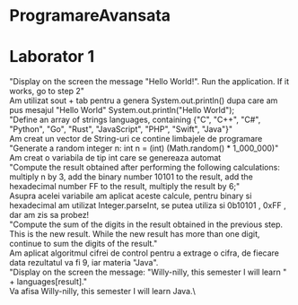 # ProgramareAvansata
# Laborator 1

  "Display on the screen the message "Hello World!". Run the application. If it works, go to step 2" \
   Am utilizat sout + tab pentru a genera  System.out.println() dupa care am pus mesajul "Hello World" System.out.println("Hello World");\
  "Define an array of strings languages, containing {"C", "C++", "C#", "Python", "Go", "Rust", "JavaScript", "PHP", "Swift", "Java"}"\
   Am creat un vector de String-uri ce contine limbajele de programare\
  "Generate a random integer n: int n = (int) (Math.random() * 1_000_000)"\
   Am creat o variabila de tip int care se genereaza automat\
  "Compute the result obtained after performing the following calculations:\
    multiply n by 3, add the binary number 10101 to the result, add the hexadecimal number FF to the result, multiply the result by 6;"\
   Asupra acelei variabile am aplicat aceste calcule, pentru binary si hexadecimal am utilizat Integer.parseInt, se putea utiliza si 0b10101 , 0xFF , dar am zis sa probez!\
  "Compute the sum of the digits in the result obtained in the previous step. This is the new result. While the new result has more than one digit, continue to sum the digits of the result."\
   Am aplicat algoritmul cifrei de control pentru a extrage o cifra, de fiecare data rezultatul va fi 9, iar materia "Java".\
  "Display on the screen the message: "Willy-nilly, this semester I will learn " + languages[result]."\
   Va afisa Willy-nilly, this semester I will learn Java.\
